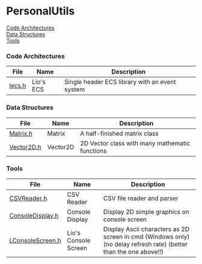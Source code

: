 # PersonalUtils

[Code Architectures](https://github.com/LioQing/PersonalUtils/tree/master/code%20architectures)<br/>
[Data Structures](https://github.com/LioQing/PersonalUtils/tree/master/data%20structures)<br/>
[Tools](https://github.com/LioQing/PersonalUtils/tree/master/tools)<br/>

### Code Architectures

File | Name | Description
------------ | ------------- | -------------
[lecs.h](https://github.com/LioQing/PersonalUtils/blob/master/code%20architectures/lecs.h) | Lio's ECS | Single header ECS library with an event system

### Data Structures

File | Name | Description
------------ | ------------- | -------------
[Matrix.h](https://github.com/LioQing/PersonalUtils/blob/master/data%20structures/Matrix.h) | Matrix | A half-finished matrix class
[Vector2D.h](https://github.com/LioQing/PersonalUtils/blob/master/data%20structures/Vector2D.h) | Vector2D | 2D Vector class with many mathematic functions

### Tools

File | Name | Description
------------ | ------------- | -------------
[CSVReader.h](https://github.com/LioQing/PersonalUtils/blob/master/tools/CSVReader.h) | CSV Reader | CSV file reader and parser
[ConsoleDisplay.h](https://github.com/LioQing/PersonalUtils/blob/master/tools/ConsoleDisplay.h) | Console Display | Display 2D simple graphics on console screen
[LConsoleScreen.h](https://github.com/LioQing/PersonalUtils/blob/master/tools/LConsoleScreen.h) | Lio's Console Screen | Display Ascii characters as 2D screen in cmd (Windows only) (no delay refresh rate) (better than the one above!!)
